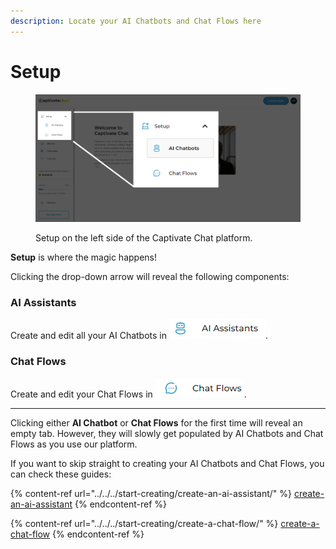 ```yaml
---
description: Locate your AI Chatbots and Chat Flows here
---
```


# Setup

<figure><img src="../../../.gitbook/assets/image (2) (1).png" alt=""><figcaption><p>Setup on the left side of the Captivate Chat platform.</p></figcaption></figure>

**Setup** is where the magic happens!

Clicking the drop-down arrow will reveal the following components:

### AI Assistants

Create and edit all your AI Chatbots in  ![](<../../../.gitbook/assets/image (2) (1) (1) (1) (1) (1).png>).

### Chat Flows

Create and edit your Chat Flows in  ![](<../../../.gitbook/assets/image (4) (1) (1) (1).png>).&#x20;

***

Clicking either **AI Chatbot** or **Chat Flows** for the first time will reveal an empty tab. However, they will slowly get populated by AI Chatbots and Chat Flows as you use our platform.&#x20;

If you want to skip straight to creating your AI Chatbots and Chat Flows, you can check these guides:

{% content-ref url="../../../start-creating/create-an-ai-assistant/" %}
[create-an-ai-assistant](../../../start-creating/create-an-ai-assistant/)
{% endcontent-ref %}

{% content-ref url="../../../start-creating/create-a-chat-flow/" %}
[create-a-chat-flow](../../../start-creating/create-a-chat-flow/)
{% endcontent-ref %}
